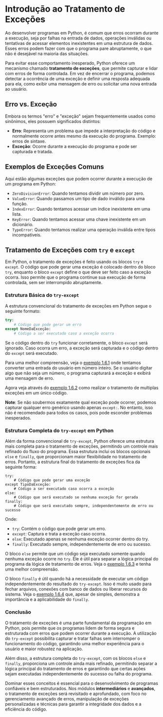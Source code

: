 # Introdução ao Tratamento de Exceções
Ao desenvolver programas em Python, é comum que erros ocorram durante a execução, seja por falhas na entrada de dados, operações inválidas ou tentativas de acessar elementos inexistentes em uma estrutura de dados. Esses erros podem fazer com que o programa pare abruptamente, o que não é desejável na maioria das situações.

Para evitar esse comportamento inesperado, Python oferece um mecanismo chamado **tratamento de exceções**, que permite capturar e lidar com erros de forma controlada. Em vez de encerrar o programa, podemos detectar a ocorrência de uma exceção e definir uma resposta adequada para ela, como exibir uma mensagem de erro ou solicitar uma nova entrada ao usuário.

## Erro vs. Exceção
Embora os termos "erro" e "exceção" sejam frequentemente usados como sinônimos, eles possuem significados distintos:

- **Erro**: Representa um problema que impede a interpretação do código e normalmente ocorre antes mesmo da execução do programa. Exemplo: erros de sintaxe.
- **Exceção**: Ocorre durante a execução do programa e pode ser capturada e tratada. 

## Exemplos de Exceções Comuns
Aqui estão algumas exceções que podem ocorrer durante a execução de um programa em Python:

- `ZeroDivisionError`: Quando tentamos dividir um número por zero. 
- `ValueError`: Quando passamos um tipo de dado inválido para uma função.
- `IndexError`: Quando tentamos acessar um índice inexistente em uma lista.
- `KeyError`: Quando tentamos acessar uma chave inexistente em um dicionário.
- `TypeError`: Quando tentamos realizar uma operação inválida entre tipos incompatíveis.

## Tratamento de Exceções com `try` e `except`
Em Python, o tratamento de exceções é feito usando os blocos `try` e `except`. O código que pode gerar uma exceção é colocado dentro do bloco `try`, enquanto o bloco `except` define o que deve ser feito caso a exceção ocorra. Isso permite que o programa continue sua execução de forma controlada, sem ser interrompido abruptamente.

### Estrutura Básica do `try-except`

A estrutura convencional do tratamento de exceções em Python segue o seguinte formato:

```Python
try:
    # Código que pode gerar um erro
except NomeDaExceção:
    # Código a ser executado caso a exceção ocorra
```

Se o código dentro do `try` funcionar corretamente, o bloco `except` será ignorado. Caso ocorra um erro, a exceção será capturada e o código dentro do `except` será executado.

Para uma melhor compreensão, veja o [exemplo 1.6.1](ex1_6_1.py) onde tentamos converter uma entrada do usuário em número inteiro. Se o usuário digitar algo que não seja um número, o programa capturará a exceção e exibirá uma mensagem de erro.

Agora veja através do [exemplo 1.6.2](ex1_6_2.py) como realizar o tratamento de multiplas exceções em um único código.

**Note**: Se não soubermos exatamente qual exceção pode ocorrer, podemos capturar qualquer erro genérico usando apenas `except:`. No entanto, isso não é recomendado para todos os casos, pois pode esconder problemas inesperados.

### Estrutura Completa do `try-except` em Python
Além da forma convencional de `try-except`, Python oferece uma estrutura mais completa para o tratamento de exceções, permitindo um controle mais refinado do fluxo do programa. Essa estrutura inclui os blocos opcionais `else` e `finally`, que proporcionam maior flexibilidade no tratamento de erros. Portanto, a estrutura final do tratamento de exceções fica da seguinte forma:

```Py
try:
    # Código que pode gerar uma exceção
except TipoDaExceção:
    # Código a ser executado caso ocorra a exceção
else:
    # Código que será executado se nenhuma exceção for gerada
finally:
    # Código que será executado sempre, independentemente de erro ou sucesso
```

Onde:
- `try`: Contém o código que pode gerar um erro.
- `except`: Captura e trata a exceção caso ocorra.
- `else`: Executado apenas se nenhuma exceção ocorrer dentro do try.
- `finally`: Executado sempre, independentemente de erro ou sucesso.

O bloco `else` permite que um código seja executado somente quando nenhuma exceção ocorre no `try`. Ele é útil para separar a lógica principal do programa da lógica de tratamento de erros. Veja o [exemplo 1.6.3](ex1_6_3.py) e tenha uma melhor compreensão. 

O bloco `finally` é útil quando há a necessidade de executar um código independentemente do resultado do `try-except`. Isso é muito usado para fechar arquivos, conexões com banco de dados ou liberar recursos do sistema. Veja o [exemplo 1.6.4](ex1_6_4.py) que, apesar de simples, demonstra a importância e a aplicabilidade do `finally`.

### Conclusão
O tratamento de exceções é uma parte fundamental da programação em Python, pois permite que os programas lidem de forma segura e estruturada com erros que podem ocorrer durante a execução. A utilização do `try-except` possibilita capturar e tratar falhas sem interromper o funcionamento do código, garantindo uma melhor experiência para o usuário e maior robustez na aplicação.

Além disso, a estrutura completa do `try-except`, com os blocos `else` e `finally`, proporciona um controle ainda mais refinado, permitindo separar a lógica principal do tratamento de erros e garantindo que certas ações sejam executadas independentemente do sucesso ou falha do programa.

Dominar esses conceitos é essencial para o desenvolvimento de programas confiáveis e bem estruturados. Nos módulos **intermediários** e **avançados**, o tratamento de exceções será revisitado e aprofundado, com foco no gerenciamento avançado de erros, manipulação de exceções personalizadas e técnicas para garantir a integridade dos dados e a eficiência do código. 